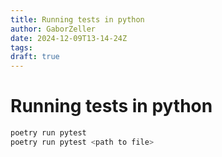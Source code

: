 ```yaml
---
title: Running tests in python
author: GaborZeller
date: 2024-12-09T13-14-24Z
tags:
draft: true
---
```


# Running tests in python

```sh
poetry run pytest
poetry run pytest <path to file>
```
